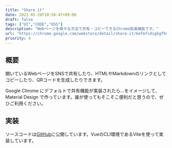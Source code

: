 ```yaml
---
title: "Share it"
date: 2021-05-20T10:58:47+09:00
draft: false
tags: ["UI","CODE","OSS"]
description: "Webページを様々な方法で共有・コピーできるChrome拡張機能です。"
url: "https://chrome.google.com/webstore/detail/share-it/kmfmfcdigkgfhmnopjfdnaikhjkmmplm/"
priority: 4
---
```



## 概要
開いているWebページをSNSで共有したり、HTMLやMarkdownのリンクとしてコピーしたり、QRコードを生成したりできます。

Google Chrome にデフォルトで共有機能が実装されたら...をイメージして、Material Design で作っています。誰が使ってもそこそこ便利だと思うので、ぜひご利用ください。

## 実装
ソースコードは[GitHub](https://github.com/psephopaiktes/share-it)に公開しています。VueのCLI環境であるViteを使って実装しています。
